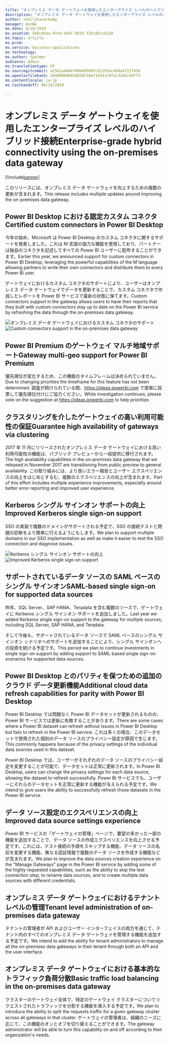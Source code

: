 ```yaml
---
title: "オンプレミス データ ゲートウェイを使用したエンタープライズ レベルのハイブリッド接続"
description: "オンプレミス データ ゲートウェイを使用したエンタープライズ レベルのハイブリッド接続"
author: shellyhaverkamp
manager: AnnBe
ms.date: 8/16/2018
ms.assetid: 5b0c45ea-97e4-4e6f-8555-f2bc05ccb336
ms.topic: article
ms.prod: 
ms.service: business-applications
ms.technology: 
ms.author: tpalmer
audience: Admin
ms.translationtype: HT
ms.sourcegitcommit: a1561a448e7906d9509fc41293ac499a4722f458
ms.openlocfilehash: 29480860b839d38f18ef16541c9f2c3a45c0dff3
ms.contentlocale: ja-jp
ms.lasthandoff: 08/16/2018

---
```

#  <a name="enterprise-grade-hybrid-connectivity-using-the-on-premises-data-gateway"></a><span data-ttu-id="88f8b-103">オンプレミス データ ゲートウェイを使用したエンタープライズ レベルのハイブリッド接続</span><span class="sxs-lookup"><span data-stu-id="88f8b-103">Enterprise-grade hybrid connectivity using the on-premises data gateway</span></span>


[!include[banner](../../includes/banner.md)]

<span data-ttu-id="88f8b-104">このリリースには、オンプレミス データ ゲートウェイを向上するための複数の更新が含まれます。</span><span class="sxs-lookup"><span data-stu-id="88f8b-104">This release includes multiple updates around improving the on-premises data gateway.</span></span>

## <a name="certified-custom-connectors-in-power-bi-desktop"></a><span data-ttu-id="88f8b-105">Power BI Desktop における認定カスタム コネクタ</span><span class="sxs-lookup"><span data-stu-id="88f8b-105">Certified custom connectors in Power BI Desktop</span></span>

<span data-ttu-id="88f8b-106">今年の始め、Microsoft は Power BI Desktop のカスタム コネクタに関するサポートを発表しました。これは M 言語の強力な機能を使用しており、パートナーは独自のコネクタを記述してすべての Power BI ユーザーに配布することができます。</span><span class="sxs-lookup"><span data-stu-id="88f8b-106">Earlier this year, we announced support for custom connectors in Power BI Desktop, leveraging the powerful capabilities of the M language allowing partners to write their own connectors and distribute them to every Power BI user.</span></span>

<span data-ttu-id="88f8b-107">ゲートウェイにおけるカスタム コネクタのサポートにより、ユーザーはオンプレミス データ ゲートウェイでデータを更新することで、カスタム コネクタで作成したレポートを Power BI サービスで最新の状態に保てます。</span><span class="sxs-lookup"><span data-stu-id="88f8b-107">Custom connectors support in the gateway allows users to have their reports that they built with custom connectors stay up to date on the Power BI service by refreshing the data through the on-premises data gateway.</span></span>

<span data-ttu-id="88f8b-108">![オンプレミス データ ゲートウェイにおけるカスタム コネクタのサポート](media/custom-connectors-support-premises-data-gateway-1.jpg "オンプレミス データ ゲートウェイにおけるカスタム コネクタのサポート")</span><span class="sxs-lookup"><span data-stu-id="88f8b-108">![Custom connectors support in the on-premises data gateway](media/custom-connectors-support-premises-data-gateway-1.jpg "Custom connectors support in the on-premises data gateway")</span></span>

## <a name="gateway-multi-geo-support-for-power-bi-premium"></a><span data-ttu-id="88f8b-109">Power BI Premium のゲートウェイ マルチ地域サポート</span><span class="sxs-lookup"><span data-stu-id="88f8b-109">Gateway multi-geo support for Power BI Premium</span></span>
<span data-ttu-id="88f8b-110">優先順位が変化するため、この機能のタイムフレームは決められていません。</span><span class="sxs-lookup"><span data-stu-id="88f8b-110">Due to changing priorities the timeframe for this feature has not been determined.</span></span> <span data-ttu-id="88f8b-111">調査が続けられている間、https://ideas.powerbi.com で提案に投票して優先順位付けにご協力ください。</span><span class="sxs-lookup"><span data-stu-id="88f8b-111">While investigation continues, please vote on the suggestion at https://ideas.powerbi.com to help prioritize.</span></span>

## <a name="guarantee-high-availability-of-gateways-via-clustering"></a><span data-ttu-id="88f8b-112">クラスタリングを介したゲートウェイの高い利用可能性の保証</span><span class="sxs-lookup"><span data-stu-id="88f8b-112">Guarantee high availability of gateways via clustering</span></span>
<span data-ttu-id="88f8b-113">2017 年 11 月にリリースされたオンプレミス データ ゲートウェイにおける高い利用可能性の機能は、パブリック プレビューから一般提供に移行されます。</span><span class="sxs-lookup"><span data-stu-id="88f8b-113">The high availability capabilities in the on-premises data gateway that we released in November 2017 are transitioning from public preview to general availability.</span></span> <span data-ttu-id="88f8b-114">この取り組みには、より良いエラー報告とユーザー エクスペリエンスの向上をはじめとするむ、複数のエクスペリエンスの向上が含まれます。</span><span class="sxs-lookup"><span data-stu-id="88f8b-114">Part of this effort includes multiple experience improvements, especially around better error reporting and improved user experience.</span></span>

## <a name="improved-kerberos-single-sign-on-support"></a><span data-ttu-id="88f8b-115">Kerberos シングル サインオン サポートの向上</span><span class="sxs-lookup"><span data-stu-id="88f8b-115">Improved Kerberos single sign-on support</span></span>
<span data-ttu-id="88f8b-116">SSO の実装で複数のドメインがサポートされる予定で、SSO の接続テストと問題の診断をより簡単に行えるようにもします。</span><span class="sxs-lookup"><span data-stu-id="88f8b-116">We plan to support multiple domains in our SSO implementation as well as make it easier to test the SSO connection and diagnose issues.</span></span>

<span data-ttu-id="88f8b-117">![Kerberos シングル サインオン サポートの向上](media/improved-kerberos-single-sign-support-premises-data-gateway-1.png "Kerberos シングル サインオン サポートの向上")</span><span class="sxs-lookup"><span data-stu-id="88f8b-117">![Improved Kerberos single sign-on support](media/improved-kerberos-single-sign-support-premises-data-gateway-1.png "Improved Kerberos single sign-on support")</span></span>

## <a name="saml-based-single-sign-on-for-supported-data-sources"></a><span data-ttu-id="88f8b-118">サポートされているデータ ソースの SAML ベースのシングル サインオン</span><span class="sxs-lookup"><span data-stu-id="88f8b-118">SAML-based single sign-on for supported data sources</span></span>

<span data-ttu-id="88f8b-119">昨年、SQL Server、SAP HANA、Teradata を含む複数のソースで、ゲートウェイに Kerberos シングル サインオン サポートを追加しました。</span><span class="sxs-lookup"><span data-stu-id="88f8b-119">Last year we added Kerberos single sign-on support to the gateway for multiple sources, including SQL Server, SAP HANA, and Teradata.</span></span>

<span data-ttu-id="88f8b-120">そして今後も、サポートされているデータ ソースで SAML ベースのシングル サインオン シナリオへのサポートを追加することにより、シングル サインオンへの投資を続ける予定です。</span><span class="sxs-lookup"><span data-stu-id="88f8b-120">This period we plan to continue investments in single sign-on support by adding support to SAML-based single sign-on scenarios for supported data sources.</span></span>

<a name="additional-cloud-data-refresh-capabilities-for-parity-with-pbi-desktop"></a>  
## <a name="additional-cloud-data-refresh-capabilities-for-parity-with-power-bi-desktop"></a><span data-ttu-id="88f8b-121">Power BI Desktop とのパリティを保つための追加のクラウド データ更新機能</span><span class="sxs-lookup"><span data-stu-id="88f8b-121">Additional cloud data refresh capabilities for parity with Power BI Desktop</span></span>

<span data-ttu-id="88f8b-122">Power BI Desktop では問題なく Power BI データセットが更新されるものの、Power BI サービスでは更新に失敗することがあります。</span><span class="sxs-lookup"><span data-stu-id="88f8b-122">There are some cases where a Power BI dataset can refresh without issues in Power BI Desktop but fails to refresh in the Power BI service.</span></span> <span data-ttu-id="88f8b-123">これは多くの場合、このデータセットで使用された個別のデータ ソースのプライバシー設定が原因で生じます。</span><span class="sxs-lookup"><span data-stu-id="88f8b-123">This commonly happens because of the privacy settings of the individual data sources used in this dataset.</span></span>

<span data-ttu-id="88f8b-124">Power BI Desktop では、ユーザーがそれぞれのデータ ソースのプライバシー設定を変更することが可能で、データセットは正常に更新されます。</span><span class="sxs-lookup"><span data-stu-id="88f8b-124">In Power BI Desktop, users can change the privacy settings for each data source, allowing the dataset to refresh successfully.</span></span> <span data-ttu-id="88f8b-125">Power BI サービスでも、ユーザーにそれらのデータセットを正常に更新する機能が与えられる予定です。</span><span class="sxs-lookup"><span data-stu-id="88f8b-125">We intend to give users the ability to successfully refresh those datasets in the Power BI service.</span></span>

<a name="improved-data-sources-settings-experience"></a>  
## <a name="improved-data-source-settings-experience"></a><span data-ttu-id="88f8b-126">データ ソース設定のエクスペリエンスの向上</span><span class="sxs-lookup"><span data-stu-id="88f8b-126">Improved data source settings experience</span></span>

<span data-ttu-id="88f8b-127">Power BI サービスの「ゲートウェイの管理」ページで、要望の多かった一部の機能を追加することで、データ ソースの作成エクスペリエンスを向上させる予定です。これには、テスト接続の手順をスキップする機能、データ ソースの名前を変更する機能、異なる認証情報で複数のデータ ソースを作成する機能などが含まれます。</span><span class="sxs-lookup"><span data-stu-id="88f8b-127">We plan to improve the data sources creation experience on the "Manage Gateways" page in the Power BI service by adding some of the highly requested capabilities, such as the ability to skip the test connection step, to rename data sources, and to create multiple data sources with different credentials.</span></span>

## <a name="tenant-level-administration-of-on-premises-data-gateway"></a><span data-ttu-id="88f8b-128">オンプレミス データ ゲートウェイにおけるテナント レベルの管理</span><span class="sxs-lookup"><span data-stu-id="88f8b-128">Tenant level administration of on-premises data gateway</span></span>
<span data-ttu-id="88f8b-129">テナントの管理者が API およびユーザー インターフェイスの両方を通じて、テナント内のすべてのオンプレミス データ ゲートウェイを管理する機能を追加する予定です。</span><span class="sxs-lookup"><span data-stu-id="88f8b-129">We intend to add the ability for tenant administrators to manage all the on-premises data gateways in their tenant through both an API and the user interface.</span></span>

## <a name="basic-traffic-load-balancing-in-the-on-premises-data-gateway"></a><span data-ttu-id="88f8b-130">オンプレミス データ ゲートウェイにおける基本的なトラフィック負荷分散</span><span class="sxs-lookup"><span data-stu-id="88f8b-130">Basic traffic load balancing in the on-premises data gateway</span></span>
<span data-ttu-id="88f8b-131">クラスターのゲートウェイ全体で、特定のゲートウェイ クラスターについてリクエストされたトラフィックを分割する機能を導入する予定です。</span><span class="sxs-lookup"><span data-stu-id="88f8b-131">We plan to introduce the ability to split the requests traffic for a given gateway cluster across all gateways in that cluster.</span></span>
<span data-ttu-id="88f8b-132">ゲートウェイの管理者は、組織のニーズに応じて、この機能のオンとオフを切り替えることができます。</span><span class="sxs-lookup"><span data-stu-id="88f8b-132">The gateway administrator will be able to turn this capability on and off according to their organization's needs.</span></span>

